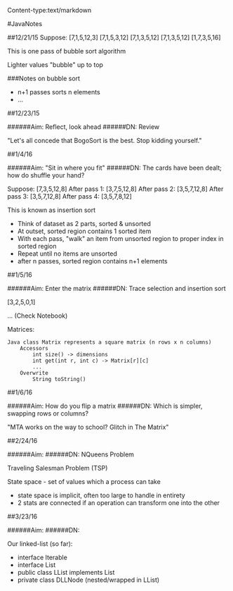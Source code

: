 Content-type:text/markdown


#JavaNotes

##12/21/15
Suppose: [7,1,5,12,3]
  [7,1,5,3,12]
  [7,1,3,5,12]
  [7,1,3,5,12]
  [1,7,3,5,16]

This is one pass of bubble sort algorithm

Lighter values "bubble" up to top

###Notes on bubble sort
- n+1 passes sorts n elements
- ...

##12/23/15

######Aim: Reflect, look ahead
######DN: Review

"Let's all concede that BogoSort is the best. Stop kidding yourself."

##1/4/16

######Aim: "Sit in where you fit"
######DN: The cards have been dealt; how do shuffle your hand?

Suppose: [7,3,5,12,8]
After pass 1: [3,7,5,12,8]
After pass 2: [3,5,7,12,8]
After pass 3: [3,5,7,12,8]
After pass 4: [3,5,7,8,12]

This is known as insertion sort
- Think of dataset as 2 parts, sorted & unsorted
- At outset, sorted region contains 1 sorted item
- With each pass, "walk" an item from unsorted region to proper index in sorted region
- Repeat until no items are unsorted
- after n passes, sorted region contains n+1 elements

##1/5/16

######Aim: Enter the matrix
######DN: Trace selection and insertion sort

[3,2,5,0,1]

... (Check Notebook)

Matrices:

	Java class Matrix represents a square matrix (n rows x n columns)
		Accessors
			int size() -> dimensions
			int get(int r, int c) -> Matrix[r][c]
			...
		Overwrite
			String toString()

##1/6/16

######Aim: How do you flip a matrix
######DN: Which is simpler, swapping rows or columns?

"MTA works on the way to school?
	Glitch in The Matrix"

##2/24/16

######Aim: 
######DN: NQueens Problem

Traveling Salesman Problem (TSP)

State space - set of values which a process can take
 - state space is implicit, often too large to handle in entirety
 - 2 stats are connected if an operation can transform one into the other

##3/23/16

######Aim:
######DN:

Our linked-list (so far):
 - interface Iterable
 - interface List
 - public class LList implements List
 - private class DLLNode (nested/wrapped in LList)

